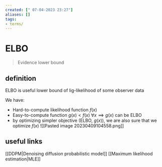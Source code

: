 ```yaml
---
created: [" 07-04-2023 23:27"]
aliases: []
tags:
- terms/
---
```


# ELBO

> Evidence lower bound

## definition
ELBO is useful lower bound of lig-likelihood of some observer data


We have:
* Hard-to-compute likelihood function $f(x)$
* Easy-to-compute function $g(x)<f(x) \  \forall x \implies g(x)$ can be ELBO
* by optimizing simpler objective (ELBO, $g(x)$), we are also sure that we optimize $f(x)$
![[Pasted image 20230409104558.png]]


## useful links
[[DDPM|Denoising diffusion probabilistic model]] 
[[Maximum likelihood estimation|MLE]]